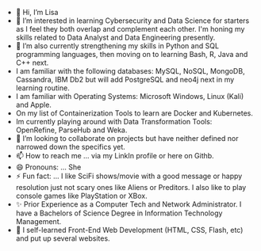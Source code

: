 - 👋 Hi, I’m Lisa
- 👀 I’m interested in learning Cybersecurity and Data Science for starters as I feel they both overlap and complement each other.  I'm honing my skills related to Data Analyst and Data Engineering presently. 
- 🌱 I’m also currently strengthening my skills in Python and SQL programming languages, then moving on to learning Bash, R, Java and C++ next.
- I am familiar with the following databases: MySQL,  NoSQL, MongoDB, Cassandra, IBM Db2 but will add PostgreSQL and neo4j next in my learning routine.
- I am familiar with Operating Systems: Microsoft Windows, Linux (Kali) and Apple.  
- On my list of Containerization Tools to learn are Docker and Kubernetes.
- Im currently playing around with Data Transformation Tools: OpenRefine, ParseHub and Weka. 
- 💞️ I’m looking to collaborate on projects but have neither defined nor narrowed down the specifics yet.
- 📫 How to reach me ... via my LinkIn profile or here on Githb.
- 😄 Pronouns: ... She
- ⚡ Fun fact: ... I like SciFi shows/movie with a good message or happy resolution just not scary ones like Aliens or Preditors.  I also like to play console games like PlayStation or XBox.
- ✨ Prior Experience as a Computer Tech and Network Administrator.  I have a Bachelors of Science Degree in Information Technology Management.
- 👏 I self-learned Front-End Web Development (HTML, CSS, Flash, etc) and put up several websites.

<!---
member888lb/member888lb is a ✨ special ✨ repository because its `README.md` (this file) appears on your GitHub profile.
You can click the Preview link to take a look at your changes.
--->
